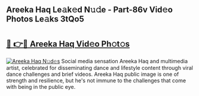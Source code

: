## Areeka Haq Le𝚊k𝚎d N𝚞𝚍e - Part-86v Vid𝚎o Photos Le𝚊ks 3tQo5

# <h2><a href="http://fbfr2cg.evod.top/?m=Areeka+Haq">🔗 👉🔴 Areeka Haq Vid𝚎o Ph𝚘t𝚘s</a></h2>

[![Areeka Haq N𝚞d𝚎s](https://i.imgur.com/8V9OHl7.gif)](http://fbfr2cg.evod.top/?m=Areeka+Haq)
Social media sensation Areeka Haq and multimedia artist, celebrated for disseminating dance and lifestyle content through viral dance challenges and brief videos. Areeka Haq public image is one of strength and resilience, but he's not immune to the challenges that come with being in the public eye. 

